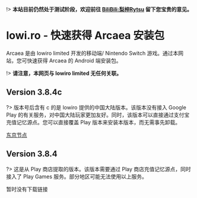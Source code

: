 !> **本站目前仍然处于测试阶段，欢迎前往 [BiliBili:梨梓Rytsu](space.bilibili.com/5899551) 留下您宝贵的意见。**

# lowi.ro - 快速获得 Arcaea 安装包

Arcaea 是由 lowiro limited 开发的移动端/ Nintendo Switch 游戏。通过本网站，您可快速获得 Arcaea 的 Android 端安装包。 

!> **请注意，本网页与 lowiro limited 无任何关联。**



## Version 3.8.4c

?> 版本号后含有 c 的是 lowiro 提供的中国大陆版本。该版本没有接入 Google Play 的有关服务，对中国大陆玩家更加友好。同时，该版本可以直接通过支付宝充值记忆源点。您可以直接覆盖 Play 版本来安装本版本，而无需事先卸载。

[东京节点](http://jp.rytsu.org/arcaea_3.8.4c.apk)



## Version 3.8.4

?> 这是从 Play 商店提取的版本。该版本需要通过 Play 商店充值记忆源点，同时接入了 Play Games 服务。部分地区可能无法使用以上服务。

暂时没有下载链接


